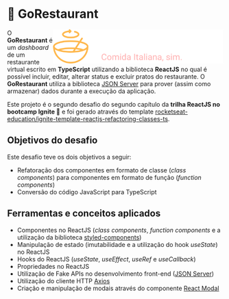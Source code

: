 # 🍝 GoRestaurant

<img height="80" src="./src/assets/logo.svg" align="right">

O <strong>GoRestaurant</strong> é um <em>dashboard</em> de um restaurante virtual escrito em <strong>TypeScript</strong> utilizando a biblioteca <strong>ReactJS</strong> no qual é possível incluir, editar, alterar status e excluir pratos do restaurante. O <strong>GoRestaurant</strong> utiliza a biblioteca [JSON Server](https://github.com/typicode/json-server) para prover (assim como armazenar) dados durante a execução da aplicação.

Este projeto é o segundo desafio do segundo capítulo da <strong>trilha ReactJS no bootcamp Ignite 🚀</strong> e foi gerado através do template [rocketseat-education/ignite-template-reactjs-refactoring-classes-ts](https://github.com/rocketseat-education/ignite-template-reactjs-refactoring-classes-ts).

## Objetivos do desafio

Este desafio teve os dois objetivos a seguir: 

- Refatoração dos componentes em formato de classe (<i>class components</i>) para componentes em formato de função (<i>function components</i>)
- Conversão do código JavaScript para TypeScript

## Ferramentas e conceitos aplicados

- Componentes no ReactJS (<i>class components</i>, <i>function components</i> e a utilização da biblioteca [styled-components](https://styled-components.com/))
- Manipulação de estado (imutabilidade e a utilização do hook <i>useState</i>) no ReactJS
- Hooks do ReactJS (<i>useState</i>, <i>useEffect</i>, <i>useRef</i> e <i>useCallback</i>)
- Propriedades no ReactJS
- Utilização de Fake APIs no desenvolvimento front-end ([JSON Server](https://github.com/typicode/json-server))
- Utilização do cliente HTTP [Axios](https://axios-http.com/)
- Criação e manipulação de modais através do componente [React Modal](http://reactcommunity.org/react-modal/)
